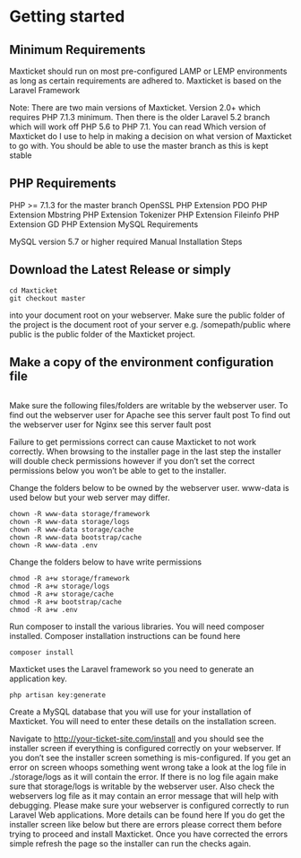 # Getting started
## Minimum Requirements
Maxticket should run on most pre-configured LAMP or LEMP environments as long as certain requirements are adhered to. Maxticket is based on the Laravel Framework

 Note: There are two main versions of Maxticket. Version 2.0+ which requires PHP 7.1.3 minimum. Then there is the older Laravel 5.2 branch which will work off PHP 5.6 to PHP 7.1. You can read Which version of Maxticket do I use to help in making a decision on what version of Maxticket to go with. You should be able to use the master branch as this is kept stable

## PHP Requirements
PHP >= 7.1.3 for the master branch
OpenSSL PHP Extension
PDO PHP Extension
Mbstring PHP Extension
Tokenizer PHP Extension
Fileinfo PHP Extension
GD PHP Extension
MySQL Requirements

MySQL version 5.7 or higher required
Manual Installation Steps

## Download the Latest Release or simply
```git clone https://github.com/leomaxuz/MaxTicket
cd Maxticket
git checkout master
```
into your document root on your webserver. Make sure the public folder of the project is the document root of your server e.g. /somepath/public where public is the public folder of the Maxticket project.

## Make a copy of the environment configuration file
```cp .env.example .env
```

Make sure the following files/folders are writable by the webserver user.
To find out the webserver user for Apache see this server fault post
To find out the webserver user for Nginx see this server fault post

Failure to get permissions correct can cause Maxticket to not work correctly. When browsing to the installer page in the last step the installer will double check permissions however if you don’t set the correct permissions below you won’t be able to get to the installer.

Change the folders below to be owned by the webserver user. www-data is used below but your web server may differ.
```chown -R www-data storage/app
chown -R www-data storage/framework
chown -R www-data storage/logs
chown -R www-data storage/cache
chown -R www-data bootstrap/cache
chown -R www-data .env
```

Change the folders below to have write permissions
```chmod -R a+w storage/app
chmod -R a+w storage/framework
chmod -R a+w storage/logs
chmod -R a+w storage/cache
chmod -R a+w bootstrap/cache
chmod -R a+w .env
```

Run composer to install the various libraries. You will need composer installed. Composer installation instructions can be found here
```
composer install
```

Maxticket uses the Laravel framework so you need to generate an application key.
```
php artisan key:generate
```

Create a MySQL database that you will use for your installation of Maxticket. You will need to enter these details on the installation screen.

Navigate to http://your-ticket-site.com/install and you should see the installer screen if everything is configured correctly on your webserver. If you don’t see the installer screen something is mis-configured. If you get an error on screen whoops something went wrong take a look at the log file in ./storage/logs as it will contain the error. If there is no log file again make sure that storage/logs is writable by the webserver user. Also check the webservers log file as it may contain an error message that will help with debugging. Please make sure your webserver is configured correctly to run Laravel Web applications. More details can be found here
If you do get the installer screen like below but there are errors please correct them before trying to proceed and install Maxticket. Once you have corrected the errors simple refresh the page so the installer can run the checks again.
